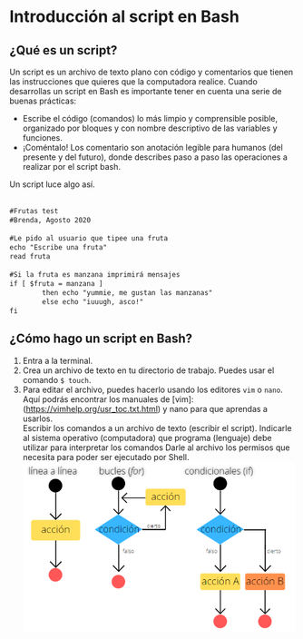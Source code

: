 # Introducción al script en Bash

## ¿Qué es un script?
Un script es un archivo de texto plano con código y comentarios que tienen las instrucciones que quieres que la computadora realice. 
Cuando desarrollas un script en Bash es importante tener en cuenta una serie de buenas prácticas: 
- Escribe el código (comandos) lo más limpio y comprensible posible, organizado por bloques y con nombre descriptivo de las variables y funciones. 
- ¡Coméntalo! Los comentario son anotación legible para humanos (del presente y del futuro), donde describes paso a paso las operaciones a realizar por el script bash.

Un script luce algo así.
```

#Frutas test
#Brenda, Agosto 2020

#Le pido al usuario que tipee una fruta 
echo "Escribe una fruta"
read fruta

#Si la fruta es manzana imprimirá mensajes
if [ $fruta = manzana ]
        then echo "yummie, me gustan las manzanas"
        else echo "iuuugh, asco!"
fi
```

## ¿Cómo hago un script en Bash?
1. Entra a la terminal. 
2. Crea un archivo de texto en tu directorio de trabajo. Puedes usar el comando ``$ touch``. 
3. Para editar el archivo, puedes hacerlo usando los editores `vim` o `nano`. Aquí podrás encontrar los manuales de [vim]:(https://vimhelp.org/usr_toc.txt.html)
 y nano para que aprendas a usarlos.  
Escribir los comandos a un archivo de texto (escribir el script).
Indicarle al sistema operativo (computadora) que programa (lenguaje) debe utilizar para interpretar los comandos
Darle al archivo los permisos que necesita para poder ser ejecutado por Shell.
![tipos](tipos.png)
